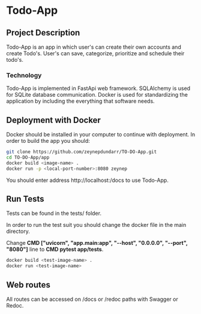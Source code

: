 # Todo-App 

## Project Description

Todo-App is an app in which user's can create their own accounts and create Todo's. User's can save, categorize, prioritize and schedule their todo's. 

### Technology

Todo-App is implemented in FastApi web framework.
SQLAlchemy is used for SQLite database communication. 
Docker is used for standardizing the application by including the everything that software needs.

## Deployment with Docker

Docker should be installed in your computer to continue with deployment.
In order to build the app you should: 

```bash
git clone https://github.com/zeynepdundarr/TO-DO-App.git
cd TO-DO-App/app
docker build <image-name> .
docker run -p <local-port-number>:8080 zeynep
```

You should enter address http://localhost:<local-port-number>/docs to use Todo-App. 


## Run Tests
Tests can be found in the tests/ folder.

In order to run the test suit you should change the docker file in the main directory.

Change **CMD ["uvicorn", "app.main:app", "--host", "0.0.0.0", "--port", "8080"]** line to  **CMD pytest app/tests**.

```bash
docker build <test-image-name> .
docker run <test-image-name>
```

## Web routes
All routes can be accessed on /docs or /redoc paths with Swagger or Redoc.

